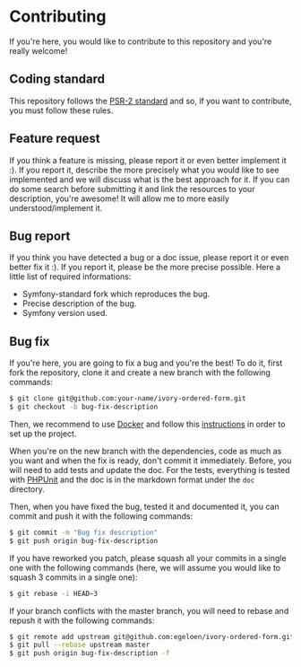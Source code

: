 # Contributing

If you're here, you would like to contribute to this repository and you're really welcome!

## Coding standard

This repository follows the [PSR-2 standard](http://www.php-fig.org/psr/psr-2/) and so, if you want to contribute,
you must follow these rules.

## Feature request

If you think a feature is missing, please report it or even better implement it :). If you report it, describe the more
precisely what you would like to see implemented and we will discuss what is the best approach for it. If you can do
some search before submitting it and link the resources to your description, you're awesome! It will allow me to more
easily understood/implement it.

## Bug report

If you think you have detected a bug or a doc issue, please report it or even better fix it :). If you report it,
please be the more precise possible. Here a little list of required informations:

 * Symfony-standard fork which reproduces the bug.
 * Precise description of the bug.
 * Symfony version used.

## Bug fix

If you're here, you are going to fix a bug and you're the best! To do it, first fork the repository, clone it and
create a new branch with the following commands:

``` bash
$ git clone git@github.com:your-name/ivory-ordered-form.git
$ git checkout -b bug-fix-description
```

Then, we recommend to use [Docker](https://www.docker.com) and follow this [instructions](/doc/docker.md) in order to
set up the project.

When you're on the new branch with the dependencies, code as much as you want and when the fix is ready, don't commit
it immediately. Before, you will need to add tests and update the doc. For the tests, everything is tested with
[PHPUnit](http://phpunit.de/) and the doc is in the markdown format under the `doc` directory.

Then, when you have fixed the bug, tested it and documented it, you can commit and push it with the following commands:

``` bash
$ git commit -m "Bug fix description"
$ git push origin bug-fix-description
```

If you have reworked you patch, please squash all your commits in a single one with the following commands (here, we
will assume you would like to squash 3 commits in a single one):

``` bash
$ git rebase -i HEAD~3
```

If your branch conflicts with the master branch, you will need to rebase and repush it with the following commands:

``` bash
$ git remote add upstream git@github.com:egeloen/ivory-ordered-form.git
$ git pull --rebase upstream master
$ git push origin bug-fix-description -f
```
